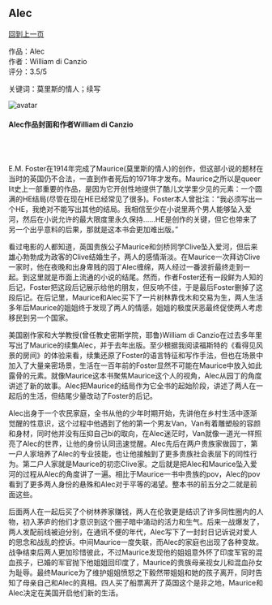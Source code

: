 ## Alec
[回到上一页](https://boheme13.github.io/Reviews/)  &nbsp;&nbsp;

作品：Alec <br>
作者：William di Canzio <br>
评分：3.5/5 <br>

关键词：莫里斯的情人；续写

![avatar](https://i1.wp.com/epgn.com/wp-content/uploads/2021/07/Alc.jpg?fit=1200%2C748&ssl=1)
#### Alec作品封面和作者William di Canzio
<br>
<br>

E.M. Foster在1914年完成了Maurice(莫里斯的情人)的创作，但这部小说的题材在当时的英国仍不合法，一直到作者死后的1971年才发布。Maurice之所以是queer lit史上一部重要的作品，是因为它开创性地提供了酷儿文学里少见的元素：一个圆满的HE结局(尽管在现在HE已经常见了很多)。Foster本人曾批注：“我必须写出一个HE，我绝对不能写出其他的结局。我相信至少在小说里两个男人能够坠入爱河，然后在小说允许的最大限度里永久保持……HE是创作的关键，但它也带来了另一个出乎意料的后果，那就是这本书会更加难出版。”

看过电影的人都知道，英国贵族公子Maurice和剑桥同学Clive坠入爱河，但后来雄心勃勃成为政客的Clive结婚生子，两人的感情渐淡。在Maurice一次拜访Clive一家时，他在夜晚和出身卑贱的园丁Alec缠绵，两人经过一番波折最终走到一起。到这里就是市面上流通的小说的结尾。然而，作者Foster还有一段鲜为人知的后记，Foster把这段后记展示给他的朋友，但反响不佳，于是最后Foster删掉了这段后记。在后记里，Maurice和Alec买下了一片树林靠伐木和交易为生，两人生活多年后Maurice的姐姐终于发现了两人的情感，姐姐的极度厌恶最终促使两人考虑移民到另一个国家。

美国剧作家和大学教授(曾任教史密斯学院，耶鲁)William di Canzio在过去多年里写出了Maurice的续集Alec，并于去年出版。至少根据我阅读福斯特的《看得见风景的房间》的体验来看，续集还原了Foster的语言特征和写作手法，但也在场景中加入了大量亲密场景，生活在一百年前的Foster显然不可能在Maurice中放入如此露骨的元素。就像Maurice这本书聚焦Maurice这个人的视角，Alec从园丁的角度讲述了新的故事。Alec把Maurice的结局作为它全书的起始阶段，讲述了两人在一起后的生活，但结尾少量改动了Foster的后记。

Alec出身于一个农民家庭，全书从他的少年时期开始，先讲他在乡村生活中逐渐觉醒的性意识，这个过程中他遇到了他的第一个男友Van，Van有着雕塑般的容颜和身材，同时他并没有压抑自己bi的取向，在Alec迷茫时，Van就像一道光一样照亮了Alec的世界，让他的身份认同迅速觉醒。Alec先后在两户贵族家做园丁，第一户人家培养了Alec的专业技能，也让他接触到了更多贵族社会表层下的同性行为。第二户人家就是Maurice的初恋Clive家。之后就是把Alec和Maurice坠入爱河的过程从Alec的角度讲了一遍。相比于Maurice一书中贵族的pov，Alec的pov看到了更多两人身份的悬殊和Alec对于平等的渴望。整本书的前五分之二就是前面这些。

后面两人在一起后买了个树林养家赚钱，两人在伦敦更是结识了许多同性圈内的人物，初入茅庐的他们才意识到这个圈子暗中涌动的活力和生气。后来一战爆发了，两人发配前线被迫分别，在通讯不便的年代，Alec写下了一封封日记诉说对爱人的思念和战乱的控诉。中间Maurice一度失联，而Alec的家庭也出现了各种变故。战争结束后两人更加珍惜彼此，不过Maurice发现他的姐姐意外怀了印度军官的混血孩子，已婚的军官抛下他姐姐回印度了，Maurice的贵族母亲视女儿和混血孙女为耻辱。最终Maurice为了维护姐姐愤怒之下毅然带姐姐和她的孩子离开，同时告知了母亲自己和Alec的真相。四人买了船票离开了英国这个是非之地，Maurice和Alec决定在美国开启他们新的生活。